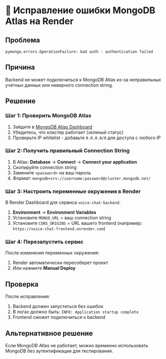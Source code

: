 # 🔧 Исправление ошибки MongoDB Atlas на Render

## Проблема
```
pymongo.errors.OperationFailure: bad auth : authentication failed
```

## Причина
Backend не может подключиться к MongoDB Atlas из-за неправильных учетных данных или неверного connection string.

## Решение

### Шаг 1: Проверить MongoDB Atlas
1. Зайдите в [MongoDB Atlas Dashboard](https://cloud.mongodb.com/)
2. Убедитесь, что кластер работает (зеленый статус)
3. Проверьте IP whitelist - добавьте `0.0.0.0/0` для доступа с любого IP

### Шаг 2: Получить правильный Connection String
1. В Atlas: **Database** → **Connect** → **Connect your application**
2. Скопируйте connection string
3. Замените `<password>` на ваш пароль
4. Формат: `mongodb+srv://username:password@cluster.mongodb.net/`

### Шаг 3: Настроить переменные окружения в Render
В Render Dashboard для сервиса `voice-chat-backend`:

1. **Environment** → **Environment Variables**
2. Установите `MONGO_URL` = ваш connection string
3. Установите `CORS_ORIGINS` = URL вашего frontend (например: `https://voice-chat-frontend.onrender.com`)

### Шаг 4: Перезапустить сервис
После изменения переменных окружения:
1. Render автоматически пересоберет проект
2. Или нажмите **Manual Deploy**

## Проверка
После исправления:
1. Backend должен запуститься без ошибок
2. В логах должно быть: `INFO: Application startup complete`
3. Frontend сможет подключиться к backend

## Альтернативное решение
Если MongoDB Atlas не работает, можно временно использовать MongoDB без аутентификации для тестирования.
